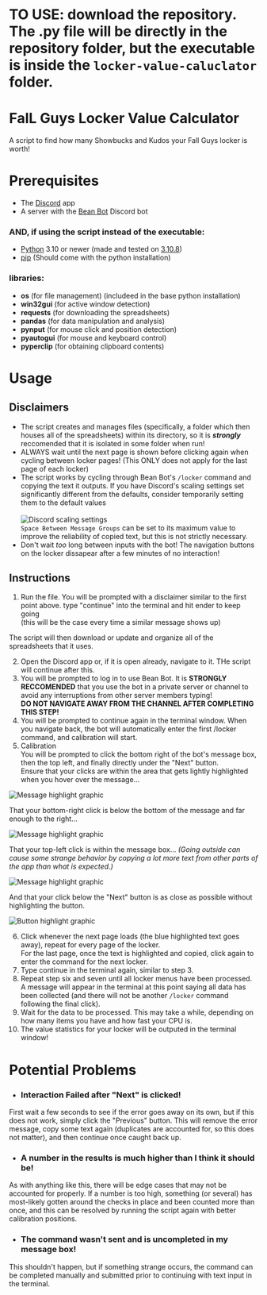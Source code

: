 # TO USE: download the repository. The .py file will be directly in the repository folder, but the executable is inside the `locker-value-caluclator`  folder.
# FalL Guys Locker Value Calculator
A script to find how many Showbucks and Kudos your Fall Guys locker is worth!
# Prerequisites
* The [Discord](https://discord.com/download) app
* A server with the [Bean Bot](https://discord.com/api/oauth2/authorize?client_id=757943040198443054&permissions=380104993856&scope=bot%20applications.commands) Discord bot
### AND, if using the script instead of the executable:
* [Python](https://www.python.org/downloads/) 3.10 or newer (made and tested on [3.10.8](https://www.python.org/downloads/release/python-3108/))
* [pip](https://pip.pypa.io/en/stable/installation/) (Should come with the python installation)
### libraries:
* **os** (for file management) (includeed in the base python installation)
* **win32gui** (for active window detection)
* **requests** (for downloading the spreadsheets)
* **pandas** (for data manipulation and analysis)
* **pynput** (for mouse click and position detection)
* **pyautogui** (for mouse and keyboard control)
* **pyperclip** (for obtaining clipboard contents)
# Usage
## Disclaimers
* The script creates and manages files (specifically, a folder which then houses all of the spreadsheets) within its directory, so it is _**strongly**_ reccomended that it is isolated in some folder when run!
* ALWAYS wait until the next page is shown before clicking again when cycling between locker pages! (This ONLY does not apply for the last page of each locker)
* The script works by cycling through Bean Bot's `/locker`  command and copying the text it outputs. If you have Discord's scaling settings set significantly different from the defaults, consider temporarily setting them to the default values\
\
![Discord scaling settings](https://github.com/ioh-UwU/fg-locker-value-calculator/assets/81399391/d1a60a62-7a2f-4934-8f4d-c9deb4e30501)
\
`Space Between Message Groups` can be set to its maximum value to improve the reliability of copied text, but this is not strictly necessary. 
* Don't wait _too_ long between inputs with the bot! The navigation buttons on the locker dissapear after a few minutes of no interaction!
## Instructions
1. Run the file. You will be prompted with a disclaimer similar to the first point above. type "continue" into the terminal and hit ender to keep going\
(this will be the case every time a similar message shows up)

The script will then download or update and organize all of the spreadsheets that it uses.

2. Open the Discord app or, if it is open already, navigate to it. THe script will continue after this.
3. You will be prompted to log in to use Bean Bot. It is **STRONGLY RECCOMENDED** that you use the bot in a private server or channel to avoid any interruptions from other server members typing!\
**DO NOT NAVIGATE AWAY FROM THE CHANNEL AFTER COMPLETING THIS STEP!**
4. You will be prompted to continue again in the terminal window. When you navigate back, the bot will automatically enter the first /locker command, and calibration will start.
5. Calibration\
You will be prompted to click the bottom right of the bot's message box, then the top left, and finally directly under the "Next" button.\
Ensure that your clicks are within the area that gets lightly highlighted when you hover over the message...

![Message highlight graphic](https://github.com/ioh-UwU/fg-locker-value-calculator/assets/81399391/350f944c-850b-4233-a6a6-94d04ee4e5c8)

That your bottom-right click is below the bottom of the message and far enough to the right...

![Message highlight graphic](https://github.com/ioh-UwU/fg-locker-value-calculator/assets/81399391/12921927-a364-429a-a0a6-1c69676ea43a)

That your top-left click is within the message box...
_(Going outside can cause some strange behavior by copying a lot more text from other parts of the app than what is expected.)_

![Message highlight graphic](https://github.com/ioh-UwU/fg-locker-value-calculator/assets/81399391/eb6aa75a-55d2-4db0-bbd9-a32bd994170c)

And that your click below the "Next" button is as close as possible without highlighting the button.

![Button highlight graphic](https://github.com/ioh-UwU/fg-locker-value-calculator/assets/81399391/6cd337aa-7911-447a-9f5b-42063bccc8ba)

6. Click whenever the next page loads (the blue highlighted text goes away), repeat for every page of the locker.\
For the last page, once the text is highlighted and copied, click again to enter the command for the next locker.
7. Type continue in the terminal again, similar to step 3.
8. Repeat step six and seven until all locker menus have been processed. A message will appear in the terminal at this point saying all data has been collected (and there will not be another `/locker`  command following the final click).
9. Wait for the data to be processed. This may take a while, depending on how many items you have and how fast your CPU is.
10. The value statistics for your locker will be outputed in the terminal window!

# Potential Problems
* ### Interaction Failed after "Next" is clicked!
First wait a few seconds to see if the error goes away on its own, but if this does not work, simply click the "Previous" button. This will remove the error message, copy some text again (duplicates are accounted for, so this does not matter), and then continue once caught back up.
* ### A number in the results is much higher than I think it should be!
As with anything like this, there will be edge cases that may not be accounted for properly. If a number is too high, something (or several) has most-likely gotten around the checks in place and been counted more than once, and this can be resolved by running the script again with better calibration positions.
* ### The command wasn't sent and is uncompleted in my message box!
This shouldn't happen, but if something strange occurs, the command can be completed manually and submitted prior to continuing with text input in the terminal.
